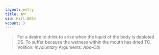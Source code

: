 ```yaml
---
layout: entry
title: སྐོམ་
vid: Hill:0054
vcount: 3
---
```

> For a desire to drink to arise when the liquid of the body is depleted DS\. To suffer because the wetness within the mouth has dried TC\.
> Volition: _Involuntary_
> Arguments: _Abs-Obl_


